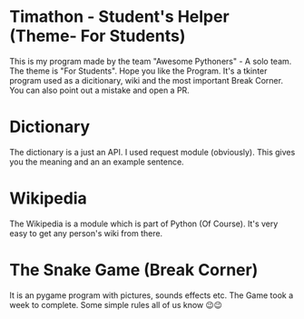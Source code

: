 # Timathon - Student's Helper (Theme- For Students)

This is my program 
made by the team "Awesome Pythoners" - A solo team. The theme is "For Students". Hope you like the Program. It's a tkinter program used as a dicitionary, wiki and the most important Break Corner. You can also point out a mistake and open a PR. 
# Dictionary
The dictionary is a just an API. I used request module (obviously). This gives you the meaning and an an example sentence.
# Wikipedia
The Wikipedia is a module which is part of Python (Of Course). It's very easy to get any person's wiki from there.
# The Snake Game (Break Corner)
It is an pygame program with pictures, sounds effects etc. The Game took a week to complete. Some simple rules all of us know
 😉😉
